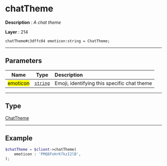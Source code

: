 # chatTheme

**Description** : *A chat theme*

**Layer** : 214

```tl
chatTheme#c3dffc04 emoticon:string = ChatTheme;
```

---

## Parameters

| Name | Type | Description |
| :---: | :---: | :--- |
| <mark>emoticon</mark> | [`string`](type/string) | Emoji, identifying this specific chat theme |

---

## Type

[ChatTheme](type/ChatTheme)

---

## Example

```php
$chatTheme = $client->chatTheme(
	emoticon : 'PMQ8FoHrK7kzI2lB',
);
```